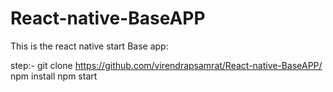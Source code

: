 # React-native-BaseAPP

This is the react native start Base app:

step:-
git clone https://github.com/virendrapsamrat/React-native-BaseAPP/
npm install
npm start


